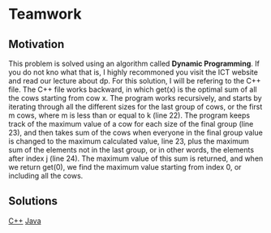 # Teamwork

## Motivation
This problem is solved using an algorithm called **Dynamic Programming**. If you do not kno what that is, I highly recommoned you 
visit the ICT website and read our lecture about dp. For this solution, I will be refering to the C++ file. The C++ file works backward, in which
get(x) is the optimal sum of all the cows starting from cow x. The program works recursively, and starts by iterating through all the different sizes for the last 
group of cows, or the first m cows, where m is less than or equal to k (line 22). The program keeps track of the maximum value of a cow for each size of the final group (line 23), and then takes 
sum of the cows when everyone in the final group value is changed to the maximum calculated value, line 23, plus the maximum sum of the elements not in the last group, or in other words, the elements after
index j (line 24). The maximum value of this sum is returned,
and when we return get(0), we find the maximum value starting from index 0, or including all the cows. 

## Solutions
[C++](teamwork.cpp)
[Java](teamwork.java)